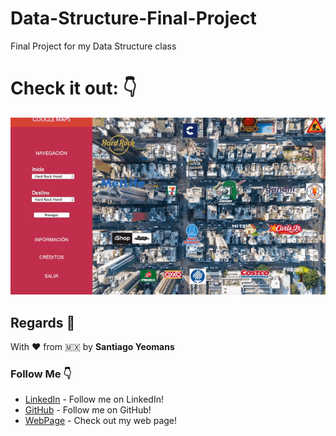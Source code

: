 # Data-Structure-Final-Project
Final Project for my Data Structure class

# Check it out: 👇
![Alt Text](https://github.com/SYM1000/Data-Structure-Final-Project/blob/master/GMapsDev.gif)


## Regards 🎈
With ❤️ from 🇲🇽 by **Santiago Yeomans**

### Follow Me 👇
* [LinkedIn](https://www.linkedin.com/in/santiago-yeomans/) - Follow me on LinkedIn!
* [GitHub](https://github.com/SYM1000) - Follow me on GitHub!
* [WebPage](www.santiagoyeomans.com) - Check out my web page!

